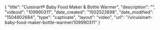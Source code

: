 {
    "title": "Cuisinart&reg; Baby Food Maker &amp; Bottle Warmer",
    "description": "",
    "videoid": "109990311",
    "date_created": "1502522698",
    "date_modified": "1504802684",
    "type": "captivate",
    "layout": "video",
    "url": "\/v\/cuisinart-baby-food-maker-bottle-warmer\/109990311"
}